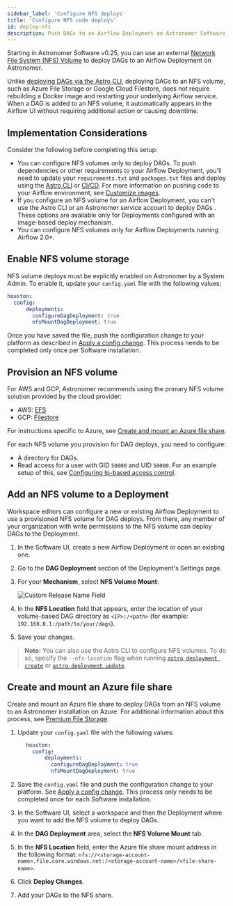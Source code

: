 ```yaml
---
sidebar_label: 'Configure NFS deploys'
title: 'Configure NFS code deploys'
id: deploy-nfs
description: Push DAGs to an Airflow Deployment on Astronomer Software using an external NFS volume.
---
```


Starting in Astronomer Software v0.25, you can use an external [Network File System (NFS) Volume](https://kubernetes.io/docs/concepts/storage/volumes/#nfs) to deploy DAGs to an Airflow Deployment on Astronomer.

Unlike [deploying DAGs via the Astro CLI](deploy-cli.md), deploying DAGs to an NFS volume, such as Azure File Storage or Google Cloud Filestore, does not require rebuilding a Docker image and restarting your underlying Airflow service. When a DAG is added to an NFS volume, it automatically appears in the Airflow UI without requiring additional action or causing downtime.

## Implementation Considerations

Consider the following before completing this setup:

- You can configure NFS volumes only to deploy DAGs. To push dependencies or other requirements to your Airflow Deployment, you'll need to update your `requirements.txt` and `packages.txt` files and deploy using the [Astro CLI](deploy-cli.md) or [CI/CD](ci-cd.md). For more information on pushing code to your Airflow environment, see [Customize images](customize-image.md).
- If you configure an NFS volume for an Airflow Deployment, you can't use the Astro CLI or an Astronomer service account to deploy DAGs . These options are available only for Deployments configured with an image-based deploy mechanism.
- You can configure NFS volumes only for Airflow Deployments running Airflow 2.0+.

## Enable NFS volume storage

NFS volume deploys must be explicitly enabled on Astronomer by a System Admin. To enable it, update your `config.yaml` file with the following values:

```yaml
houston:
  config:
      deployments:
        configureDagDeployment: true
        nfsMountDagDeployment: true
```

Once you have saved the file, push the configuration change to your platform as described in [Apply a config change](apply-platform-config.md). This process needs to be completed only once per Software installation.

## Provision an NFS volume

For AWS and GCP, Astronomer recommends using the primary NFS volume solution provided by the cloud provider:

* AWS: [EFS](https://docs.aws.amazon.com/efs/latest/ug/getting-started.html)
* GCP: [Filestore](https://cloud.google.com/filestore/docs/creating-instances)

For instructions specific to Azure, see [Create and mount an Azure file share](#create-and-mount-an-azure-file-share).

For each NFS volume you provision for DAG deploys, you need to configure:

* A directory for DAGs.
* Read access for a user with GID `50000` and UID `50000`. For an example setup of this, see [Configuring Ip-based access control](https://cloud.google.com/filestore/docs/creating-instances#configuring_ip-based_access_control).

## Add an NFS volume to a Deployment

Workspace editors can configure a new or existing Airflow Deployment to use a provisioned NFS volume for DAG deploys. From there, any member of your organization with write permissions to the NFS volume can deploy DAGs to the Deployment.

1. In the Software UI, create a new Airflow Deployment or open an existing one.
2. Go to the **DAG Deployment** section of the Deployment's Settings page.
3. For your **Mechanism**, select **NFS Volume Mount**:

    ![Custom Release Name Field](/img/software/nfs.png)

4. In the **NFS Location** field that appears, enter the location of your volume-based DAG directory as `<IP>:/<path>` (for example: `192.168.0.1:/path/to/your/dags`).
5. Save your changes.

> **Note:** You can also use the  Astro CLI to configure NFS volumes. To do so, specify the `--nfs-location` flag when running [`astro deployment create`](https://docs.astronomer.io/astro/cli/astro-deployment-create) or [`astro deployment update`](https://docs.astronomer.io/astro/cli/astro-deployment-update).

## Create and mount an Azure file share

Create and mount an Azure file share to deploy DAGs from an NFS volume to an Astronomer installation on Azure. For additional information about this process, see [Premium File Storage](https://docs.microsoft.com/en-us/azure/storage/files/storage-files-how-to-create-nfs-shares?tabs=azure-portal).

1. Update your `config.yaml` file with the following values:

  ```yaml
        houston:
          config:
              deployments:
                configureDagDeployment: true
                nfsMountDagDeployment: true
  ```

2. Save the `config.yaml` file and push the configuration change to your platform. See [Apply a config change](apply-platform-config.md). This process only needs to be completed once for each Software installation.

3. In the Software UI, select a workspace and then the Deployment where you want to add the NFS volume to deploy DAGs.

4. In the **DAG Deployment** area, select the **NFS Volume Mount** tab.

5. In the **NFS Location** field, enter the Azure file share mount address in the following format: `nfs://<storage-account-name>.file.core.windows.net:/<storage-account-name>/<file-share-name>`.

6. Click **Deploy Changes**.

7. Add your DAGs to the NFS share.

